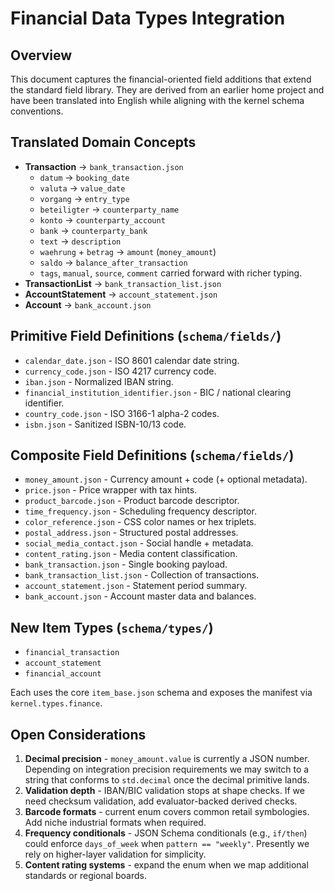 # Financial Data Types Integration

## Overview
This document captures the financial-oriented field additions that extend the
standard field library. They are derived from an earlier home project and have
been translated into English while aligning with the kernel schema
conventions.

## Translated Domain Concepts
- **Transaction** -> `bank_transaction.json`
  - `datum` -> `booking_date`
  - `valuta` -> `value_date`
  - `vorgang` -> `entry_type`
  - `beteiligter` -> `counterparty_name`
  - `konto` -> `counterparty_account`
  - `bank` -> `counterparty_bank`
  - `text` -> `description`
  - `waehrung` + `betrag` -> `amount` (`money_amount`)
  - `saldo` -> `balance_after_transaction`
  - `tags`, `manual`, `source`, `comment` carried forward with richer typing.
- **TransactionList** -> `bank_transaction_list.json`
- **AccountStatement** -> `account_statement.json`
- **Account** -> `bank_account.json`

## Primitive Field Definitions (`schema/fields/`)
- `calendar_date.json` - ISO 8601 calendar date string.
- `currency_code.json` - ISO 4217 currency code.
- `iban.json` - Normalized IBAN string.
- `financial_institution_identifier.json` - BIC / national clearing identifier.
- `country_code.json` - ISO 3166-1 alpha-2 codes.
- `isbn.json` - Sanitized ISBN-10/13 code.

## Composite Field Definitions (`schema/fields/`)
- `money_amount.json` - Currency amount + code (+ optional metadata).
- `price.json` - Price wrapper with tax hints.
- `product_barcode.json` - Product barcode descriptor.
- `time_frequency.json` - Scheduling frequency descriptor.
- `color_reference.json` - CSS color names or hex triplets.
- `postal_address.json` - Structured postal addresses.
- `social_media_contact.json` - Social handle + metadata.
- `content_rating.json` - Media content classification.
- `bank_transaction.json` - Single booking payload.
- `bank_transaction_list.json` - Collection of transactions.
- `account_statement.json` - Statement period summary.
- `bank_account.json` - Account master data and balances.

## New Item Types (`schema/types/`)
- `financial_transaction`
- `account_statement`
- `financial_account`

Each uses the core `item_base.json` schema and exposes the manifest via
`kernel.types.finance`.

## Open Considerations
1. **Decimal precision** - `money_amount.value` is currently a JSON number.
   Depending on integration precision requirements we may switch to a string
   that conforms to `std.decimal` once the decimal primitive lands.
2. **Validation depth** - IBAN/BIC validation stops at shape checks. If we
   need checksum validation, add evaluator-backed derived checks.
3. **Barcode formats** - current enum covers common retail symbologies. Add
   niche industrial formats when required.
4. **Frequency conditionals** - JSON Schema conditionals (e.g., `if/then`)
   could enforce `days_of_week` when `pattern == "weekly"`. Presently we rely
   on higher-layer validation for simplicity.
5. **Content rating systems** - expand the enum when we map additional
   standards or regional boards.
